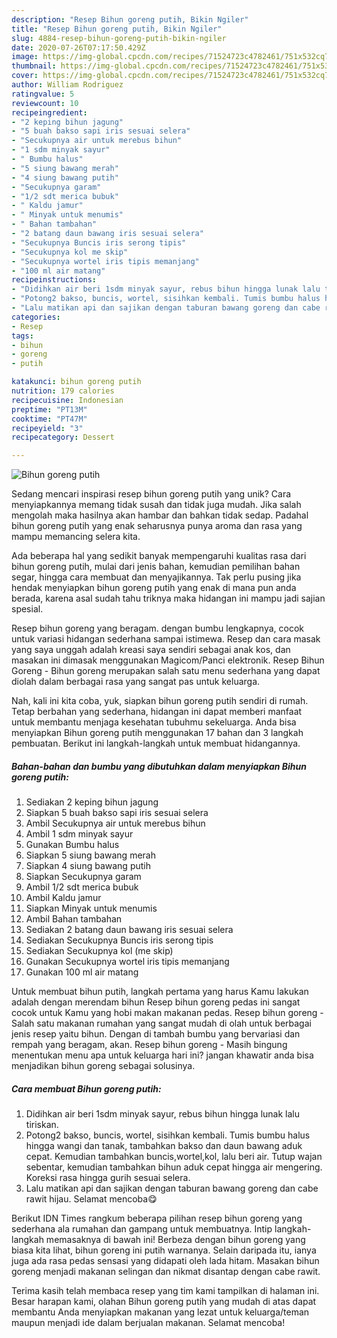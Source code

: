 ```yaml
---
description: "Resep Bihun goreng putih, Bikin Ngiler"
title: "Resep Bihun goreng putih, Bikin Ngiler"
slug: 4884-resep-bihun-goreng-putih-bikin-ngiler
date: 2020-07-26T07:17:50.429Z
image: https://img-global.cpcdn.com/recipes/71524723c4782461/751x532cq70/bihun-goreng-putih-foto-resep-utama.jpg
thumbnail: https://img-global.cpcdn.com/recipes/71524723c4782461/751x532cq70/bihun-goreng-putih-foto-resep-utama.jpg
cover: https://img-global.cpcdn.com/recipes/71524723c4782461/751x532cq70/bihun-goreng-putih-foto-resep-utama.jpg
author: William Rodriguez
ratingvalue: 5
reviewcount: 10
recipeingredient:
- "2 keping bihun jagung"
- "5 buah bakso sapi iris sesuai selera"
- "Secukupnya air untuk merebus bihun"
- "1 sdm minyak sayur"
- " Bumbu halus"
- "5 siung bawang merah"
- "4 siung bawang putih"
- "Secukupnya garam"
- "1/2 sdt merica bubuk"
- " Kaldu jamur"
- " Minyak untuk menumis"
- " Bahan tambahan"
- "2 batang daun bawang iris sesuai selera"
- "Secukupnya Buncis iris serong tipis"
- "Secukupnya kol me skip"
- "Secukupnya wortel iris tipis memanjang"
- "100 ml air matang"
recipeinstructions:
- "Didihkan air beri 1sdm minyak sayur, rebus bihun hingga lunak lalu tiriskan."
- "Potong2 bakso, buncis, wortel, sisihkan kembali. Tumis bumbu halus hingga wangi dan tanak, tambahkan bakso dan daun bawang aduk cepat. Kemudian tambahkan buncis,wortel,kol, lalu beri air. Tutup wajan sebentar, kemudian tambahkan bihun aduk cepat hingga air mengering. Koreksi rasa hingga gurih sesuai selera."
- "Lalu matikan api dan sajikan dengan taburan bawang goreng dan cabe rawit hijau. Selamat mencoba😋"
categories:
- Resep
tags:
- bihun
- goreng
- putih

katakunci: bihun goreng putih 
nutrition: 179 calories
recipecuisine: Indonesian
preptime: "PT13M"
cooktime: "PT47M"
recipeyield: "3"
recipecategory: Dessert

---
```



![Bihun goreng putih](https://img-global.cpcdn.com/recipes/71524723c4782461/751x532cq70/bihun-goreng-putih-foto-resep-utama.jpg)

Sedang mencari inspirasi resep bihun goreng putih yang unik? Cara menyiapkannya memang tidak susah dan tidak juga mudah. Jika salah mengolah maka hasilnya akan hambar dan bahkan tidak sedap. Padahal bihun goreng putih yang enak seharusnya punya aroma dan rasa yang mampu memancing selera kita.

Ada beberapa hal yang sedikit banyak mempengaruhi kualitas rasa dari bihun goreng putih, mulai dari jenis bahan, kemudian pemilihan bahan segar, hingga cara membuat dan menyajikannya. Tak perlu pusing jika hendak menyiapkan bihun goreng putih yang enak di mana pun anda berada, karena asal sudah tahu triknya maka hidangan ini mampu jadi sajian spesial.

Resep bihun goreng yang beragam. dengan bumbu lengkapnya, cocok untuk variasi hidangan sederhana sampai istimewa. Resep dan cara masak yang saya unggah adalah kreasi saya sendiri sebagai anak kos, dan masakan ini dimasak menggunakan Magicom/Panci elektronik. Resep Bihun Goreng - Bihun goreng merupakan salah satu menu sederhana yang dapat diolah dalam berbagai rasa yang sangat pas untuk keluarga.


Nah, kali ini kita coba, yuk, siapkan bihun goreng putih sendiri di rumah. Tetap berbahan yang sederhana, hidangan ini dapat memberi manfaat untuk membantu menjaga kesehatan tubuhmu sekeluarga. Anda bisa menyiapkan Bihun goreng putih menggunakan 17 bahan dan 3 langkah pembuatan. Berikut ini langkah-langkah untuk membuat hidangannya.

<!--inarticleads1-->

##### Bahan-bahan dan bumbu yang dibutuhkan dalam menyiapkan Bihun goreng putih:

1. Sediakan 2 keping bihun jagung
1. Siapkan 5 buah bakso sapi iris sesuai selera
1. Ambil Secukupnya air untuk merebus bihun
1. Ambil 1 sdm minyak sayur
1. Gunakan  Bumbu halus
1. Siapkan 5 siung bawang merah
1. Siapkan 4 siung bawang putih
1. Siapkan Secukupnya garam
1. Ambil 1/2 sdt merica bubuk
1. Ambil  Kaldu jamur
1. Siapkan  Minyak untuk menumis
1. Ambil  Bahan tambahan
1. Sediakan 2 batang daun bawang iris sesuai selera
1. Sediakan Secukupnya Buncis iris serong tipis
1. Sediakan Secukupnya kol (me skip)
1. Gunakan Secukupnya wortel iris tipis memanjang
1. Gunakan 100 ml air matang


Untuk membuat bihun putih, langkah pertama yang harus Kamu lakukan adalah dengan merendam bihun Resep bihun goreng pedas ini sangat cocok untuk Kamu yang hobi makan makanan pedas. Resep bihun goreng - Salah satu makanan rumahan yang sangat mudah di olah untuk berbagai jenis resep yaitu bihun. Dengan di tambah bumbu yang bervariasi dan rempah yang beragam, akan. Resep bihun goreng - Masih bingung menentukan menu apa untuk keluarga hari ini? jangan khawatir anda bisa menjadikan bihun goreng sebagai solusinya. 

<!--inarticleads2-->

##### Cara membuat Bihun goreng putih:

1. Didihkan air beri 1sdm minyak sayur, rebus bihun hingga lunak lalu tiriskan.
1. Potong2 bakso, buncis, wortel, sisihkan kembali. Tumis bumbu halus hingga wangi dan tanak, tambahkan bakso dan daun bawang aduk cepat. Kemudian tambahkan buncis,wortel,kol, lalu beri air. Tutup wajan sebentar, kemudian tambahkan bihun aduk cepat hingga air mengering. Koreksi rasa hingga gurih sesuai selera.
1. Lalu matikan api dan sajikan dengan taburan bawang goreng dan cabe rawit hijau. Selamat mencoba😋


Berikut IDN Times rangkum beberapa pilihan resep bihun goreng yang sederhana ala rumahan dan gampang untuk membuatnya. Intip langkah-langkah memasaknya di bawah ini! Berbeza dengan bihun goreng yang biasa kita lihat, bihun goreng ini putih warnanya. Selain daripada itu, ianya juga ada rasa pedas sensasi yang didapati oleh lada hitam. Masakan bihun goreng menjadi makanan selingan dan nikmat disantap dengan cabe rawit. 

Terima kasih telah membaca resep yang tim kami tampilkan di halaman ini. Besar harapan kami, olahan Bihun goreng putih yang mudah di atas dapat membantu Anda menyiapkan makanan yang lezat untuk keluarga/teman maupun menjadi ide dalam berjualan makanan. Selamat mencoba!
